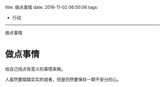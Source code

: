 title: 做点事情
date: 2016-11-02 06:50:06
tags: 
- 行动
---

做点事情
<!--more-->

# 做点事情

给自己找点有意义的事情来做。

人虽然要踏踏实实的或者，但是仍然要保存一颗不安分的心。